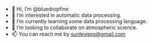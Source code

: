 - 👋 Hi, I’m @bluedropfine
- 👀 I’m interested in automatic data processing.
- 🌱 I’m currently learning some data processing language.
- 💞️ I’m looking to collaborate on atmospheric science.
- 📫 You can reach me by sunleyipro@gmail.com

<!---
bluedropfine/bluedropfine is a ✨ special ✨ repository because its `README.md` (this file) appears on your GitHub profile.
You can click the Preview link to take a look at your changes.
--->
